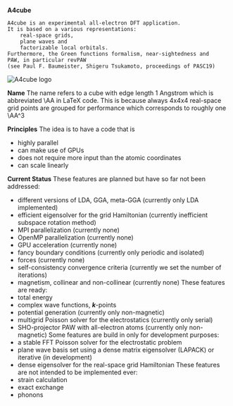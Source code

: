 **A4cube**

    A4cube is an experimental all-electron DFT application.
    It is based on a various representations:
        real-space grids,
        plane waves and
        factorizable local orbitals.
    Furthermore, the Green functions formalism, near-sightedness and
    PAW, in particular revPAW
    (see Paul F. Baumeister, Shigeru Tsukamoto, proceedings of PASC19)

![A4cube logo](https://gitlab.jsc.fz-juelich.de/pbaum/a43/blob/devel/doc/fig/a43_logo_bold.png)

**Name**
The name refers to a cube with edge length 1 Angstrom
which is abbreviated \AA in LaTeX code.
This is because always 4x4x4 real-space grid points are grouped
for performance which corresponds to roughly one \AA^3

**Principles**
The idea is to have a code that is 
- highly parallel
- can make use of GPUs
- does not require more input than the atomic coordinates
- can scale linearly
  
**Current Status**
These features are planned but have so far not been addressed:
- different versions of LDA, GGA, meta-GGA (currently only LDA implemented)
- efficient eigensolver for the grid Hamiltonian (currently inefficient subspace rotation method)
- MPI parallelization (currently none)
- OpenMP parallelization (currently none)
- GPU acceleration (currently none)
- fancy boundary conditions (currently only periodic and isolated)
- forces (currently none)
- self-consistency convergence criteria (currently we set the number of iterations)
- magnetism, collinear and non-collinear (currently none)
These features are ready:
- total energy
- complex wave functions, ***k***-points
- potential generation (currently only non-magnetic)
- multigrid Poisson solver for the electrostatics (currently only serial)
- SHO-projector PAW with all-electron atoms (currently only non-magnetic)
Some features are build in only for development purposes:
- a stable FFT Poisson solver for the electrostatic problem
- plane wave basis set using a dense matrix eigensolver (LAPACK) or iterative (in development)
- dense eigensolver for the real-space grid Hamiltonian
These features are not intended to be implemented ever:
- strain calculation
- exact exchange
- phonons
